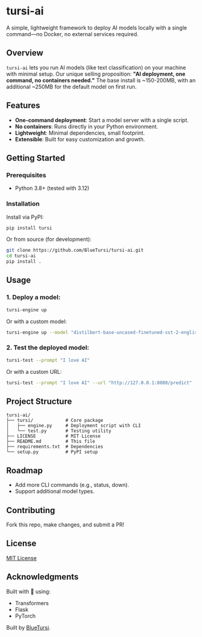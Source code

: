 # tursi-ai

A simple, lightweight framework to deploy AI models locally with a single command—no Docker, no external services required.

## Overview

`tursi-ai` lets you run AI models (like text classification) on your machine with minimal setup. Our unique selling proposition: **"AI deployment, one command, no containers needed."** The base install is ~150-200MB, with an additional ~250MB for the default model on first run.

## Features

- **One-command deployment**: Start a model server with a single script.
- **No containers**: Runs directly in your Python environment.
- **Lightweight**: Minimal dependencies, small footprint.
- **Extensible**: Built for easy customization and growth.

## Getting Started

### Prerequisites

- Python 3.8+ (tested with 3.12)

### Installation

Install via PyPI:
```bash
pip install tursi
```

Or from source (for development):

```bash
git clone https://github.com/BlueTursi/tursi-ai.git
cd tursi-ai
pip install .
```

## Usage

### 1. Deploy a model:
```bash
tursi-engine up
```

Or with a custom model:
```bash
tursi-engine up --model "distilbert-base-uncased-finetuned-sst-2-english" --host "127.0.0.1" --port 8080
```

### 2. Test the deployed model:

```bash
tursi-test --prompt "I love AI"
```

Or with a custom URL:

```bash
tursi-test --prompt "I love AI" --url "http://127.0.0.1:8080/predict"
```

## Project Structure

```text
tursi-ai/
├── tursi/            # Core package
│   ├── engine.py     # Deployment script with CLI
│   └── test.py       # Testing utility
├── LICENSE           # MIT License
├── README.md         # This file
├── requirements.txt  # Dependencies
└── setup.py          # PyPI setup
```

## Roadmap

- Add more CLI commands (e.g., status, down).
- Support additional model types.

## Contributing
Fork this repo, make changes, and submit a PR!

## License

[MIT License](/LICENSE)

## Acknowledgments

Built with 💙 using:
- Transformers
- Flask
- PyTorch

Built by [BlueTursi](https://bluetursi.com).
